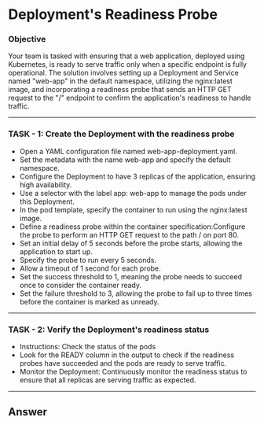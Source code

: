 # Deployment's Readiness Probe

### Objective

Your team is tasked with ensuring that a web application, deployed using Kubernetes, is ready to serve traffic only when a specific endpoint is fully operational. The solution involves setting up a Deployment and Service named "web-app" in the default namespace, utilizing the nginx:latest image, and incorporating a readiness probe that sends an HTTP GET request to the "/" endpoint to confirm the application's readiness to handle traffic.

---

### TASK - 1: Create the Deployment with the readiness probe

- Open a YAML configuration file named web-app-deployment.yaml.
- Set the metadata with the name web-app and specify the default namespace.
- Configure the Deployment to have 3 replicas of the application, ensuring high availability.
- Use a selector with the label app: web-app to manage the pods under this Deployment.
- In the pod template, specify the container to run using the nginx:latest image.
- Define a readiness probe within the container specification:Configure the probe to perform an HTTP GET request to the path / on port 80.
- Set an initial delay of 5 seconds before the probe starts, allowing the application to start up.
- Specify the probe to run every 5 seconds.
- Allow a timeout of 1 second for each probe.
- Set the success threshold to 1, meaning the probe needs to succeed once to consider the container ready.
- Set the failure threshold to 3, allowing the probe to fail up to three times before the container is marked as unready.

---

### TASK - 2: Verify the Deployment's readiness status

- Instructions: Check the status of the pods
- Look for the READY column in the output to check if the readiness probes have succeeded and the pods are ready to serve traffic.
- Monitor the Deployment: Continuously monitor the readiness status to ensure that all replicas are serving traffic as expected.

---

## Answer
